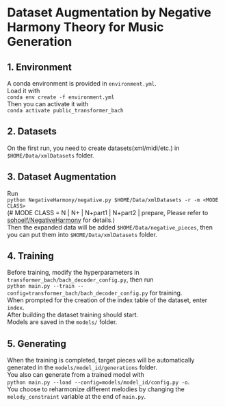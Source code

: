 # Dataset Augmentation by Negative Harmony Theory for Music Generation
## 1. Environment
A conda environment is provided in ```environment.yml```.  
Load it with<br>
```conda env create -f environment.yml```  
Then you can activate it with<br>
```conda activate public_transformer_bach```  
## 2. Datasets
On the first run, you need to create datasets(xml/midi/etc.) in `$HOME/Data/xmlDatasets` folder.  
## 3. Dataset Augmentation
Run<br>
```python NegativeHarmony/negative.py $HOME/Data/xmlDatasets -r -m <MODE CLASS> ```  
(# MODE CLASS =  N | N+ | N+part1 | N+part2 | prepare, Please refer to [sohoelf/NegativeHarmony](https://github.com/sohoelf/NegativeHarmony) for details.)  
Then the expanded data will be added `$HOME/Data/negative_pieces`, then you can put them into `$HOME/Data/xmlDatasets` folder.  
## 4. Training
Before training, modify the hyperparameters in ```transformer_bach/bach_decoder_config.py```, then run  
```python main.py --train --config=transformer_bach/bach_decoder_config.py``` for training.  
When prompted for the creation of the index table of the dataset, enter `index`.  
After building the dataset training should start.  
Models are saved in the `models/` folder.  
## 5. Generating
When the training is completed, target pieces will be automatically generated in the `models/model_id/generations` folder.  
You also can generate from a trained model with  
`python main.py --load --config=models/model_id/config.py -o`.  
You choose to reharmonize different melodies by changing the `melody_constraint` variable at the end of `main.py`.
